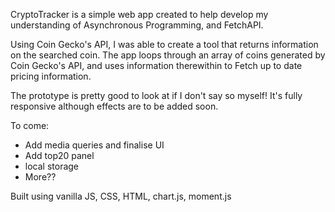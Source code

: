 CryptoTracker is a simple web app created to help develop my understanding of Asynchronous Programming, and FetchAPI.

Using Coin Gecko's API, I was able to create a tool that returns information on the searched coin. The app loops through an array of coins generated by Coin Gecko's API, and uses information therewithin to Fetch up to date pricing information.

The prototype is pretty good to look at if I don't say so myself! It's fully responsive although effects are to be added soon.

To come:

- Add media queries and finalise UI 
- Add top20 panel
- local storage
- More??

Built using vanilla JS, CSS, HTML, chart.js, moment.js
